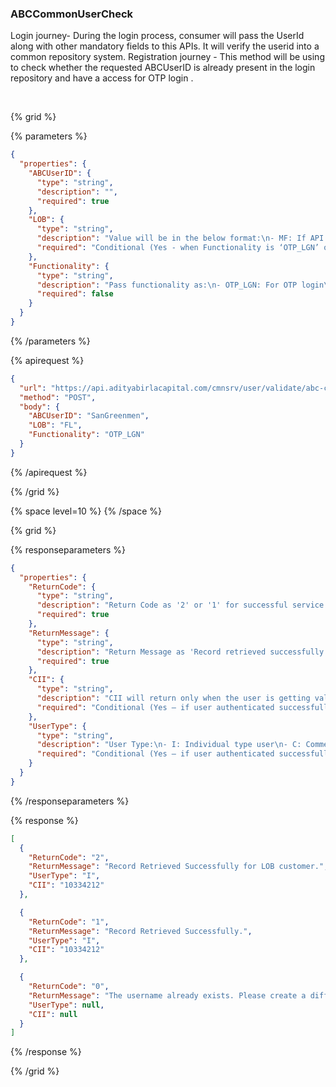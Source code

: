 ### ABCCommonUserCheck

Login journey-
During the login process, consumer will pass the UserId along with other mandatory fields to this APIs. It will verify the userid into a common repository system.
Registration journey -
This method will be using to check whether the requested ABCUserID is already present in the login repository and have a access for OTP login .

&nbsp;

{% grid %}

{% parameters %}

```json
{
  "properties": {
    "ABCUserID": {
      "type": "string",
      "description": "",
      "required": true
    },
    "LOB": {
      "type": "string",
      "description": "Value will be in the below format:\n- MF: If API access from Mutual Fund login page\n- LI: If API access from Life Insurance login page\n- HL: If API access from Home Loan login page\n- FL: If API access from Personal Loan login page\n- HI: If API access from Health Insurance login page\n- IBM: If API access from Motor Insurance login page",
      "required": "Conditional (Yes - when Functionality is ‘OTP_LGN’ or else not mandatory)"
    },
    "Functionality": {
      "type": "string",
      "description": "Pass functionality as:\n- OTP_LGN: For OTP login\n- REGS: For registration process\nNote: If value is blank, it will check the user availability for the registration process",
      "required": false
    }
  }
}
```

{% /parameters %}

{% apirequest %}

```json
{
  "url": "https://api.adityabirlacapital.com/cmnsrv/user/validate/abc-common-user",
  "method": "POST",
  "body": {
    "ABCUserID": "SanGreenmen",
    "LOB": "FL",
    "Functionality": "OTP_LGN"
  }
}
```

{% /apirequest %}

{% /grid %}

{% space level=10 %}
{% /space %}

{% grid %}

{% responseparameters %}

```json
{
  "properties": {
    "ReturnCode": {
      "type": "string",
      "description": "Return Code as '2' or '1' for successful service call.",
      "required": true
    },
    "ReturnMessage": {
      "type": "string",
      "description": "Return Message as 'Record retrieved successfully.' for a successful service call.",
      "required": true
    },
    "CII": {
      "type": "string",
      "description": "CII will return only when the user is getting validated with One ID & OTP is applicable.",
      "required": "Conditional (Yes – if user authenticated successfully from ABC else No)"
    },
    "UserType": {
      "type": "string",
      "description": "User Type:\n- I: Individual type user\n- C: Commercial type user\n- M: ABHI Member",
      "required": "Conditional (Yes – if user authenticated successfully or else No)"
    }
  }
}
```

{% /responseparameters %}

{% response %}

```json
[
  {
    "ReturnCode": "2",
    "ReturnMessage": "Record Retrieved Successfully for LOB customer.",
    "UserType": "I",
    "CII": "10334212"
  },

  {
    "ReturnCode": "1",
    "ReturnMessage": "Record Retrieved Successfully.",
    "UserType": "I",
    "CII": "10334212"
  },

  {
    "ReturnCode": "0",
    "ReturnMessage": "The username already exists. Please create a different username.",
    "UserType": null,
    "CII": null
  }
]
```

{% /response %}

{% /grid %}
